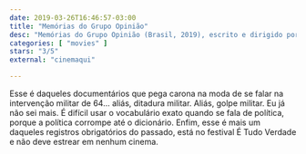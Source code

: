 ```yaml
---
date: 2019-03-26T16:46:57-03:00
title: "Memórias do Grupo Opinião"
desc: "Memórias do Grupo Opinião (Brasil, 2019), escrito e dirigido por Paulo Thiago, com Carlos Diegues, Antonio Pitanga, Carlos Heitor Cony, Ferreira Gullar e imagens de arquivo."
categories: [ "movies" ]
stars: "3/5"
external: "cinemaqui"

---
```

Esse é daqueles documentários que pega carona na moda de se falar na intervenção militar de 64... aliás, ditadura militar. Aliás, golpe militar. Eu já não sei mais. É difícil usar o vocabulário exato quando se fala de política, porque a política corrompe até o dicionário. Enfim, esse é mais um daqueles registros obrigatórios do passado, está no festival É Tudo Verdade e não deve estrear em nenhum cinema.
